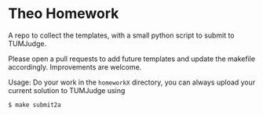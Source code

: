 # Theo Homework
A repo to collect the templates, with a small python script to submit to TUMJudge.

Please open a pull requests to add future templates and update the makefile accordingly.
Improvements are welcome.

Usage:
Do your work in the `homeworkX` directory, you can always upload your current solution to TUMJudge using

```
$ make submit2a
```
